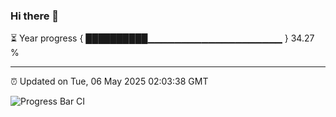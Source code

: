 ### Hi there 👋

⏳ Year progress { ██████████▁▁▁▁▁▁▁▁▁▁▁▁▁▁▁▁▁▁▁▁ } 34.27 %

---

⏰ Updated on Tue, 06 May 2025 02:03:38 GMT

![Progress Bar CI](https://github.com/DhruviPatel157/GitHub-Actions-Demo/workflows/Progress%20Bar%20CI/badge.svg)
